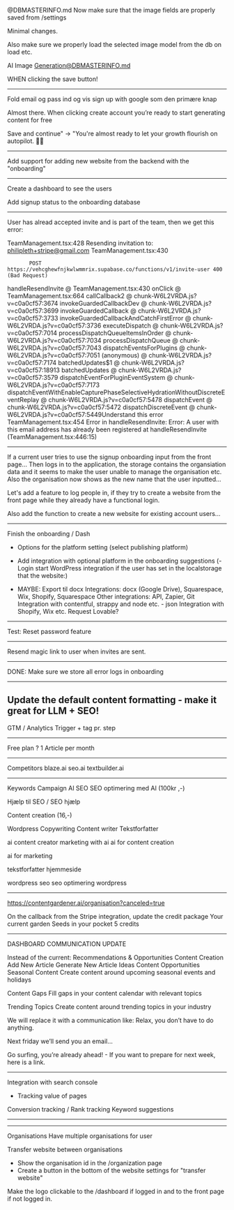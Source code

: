 @DBMASTERINFO.md Now make sure that the image fields are properly saved from /settings

Minimal changes. 

Also make sure we properly load the selected image model from the db on load etc.

AI Image Generation@DBMASTERINFO.md 

WHEN clicking the save button!




---



Fold email og pass ind og vis sign up with google som den primære knap

Almost there. When clicking create account you’re ready to start generating content for free

Save and continue" → "You're almost ready to let your growth flourish on autopilot. 🌱🚀

---

Add support for adding new website from the backend with the "onboarding"

---

Create a dashboard to see the users 

Add signup status to the onboarding database

---

User has alread accepted invite and is part of the team, then we get this error:

TeamManagement.tsx:428 Resending invitation to: philipleth+stripe@gmail.com
TeamManagement.tsx:430 
            
            
           POST https://vehcghewfnjkwlwmmrix.supabase.co/functions/v1/invite-user 400 (Bad Request)
handleResendInvite @ TeamManagement.tsx:430
onClick @ TeamManagement.tsx:664
callCallback2 @ chunk-W6L2VRDA.js?v=c0a0cf57:3674
invokeGuardedCallbackDev @ chunk-W6L2VRDA.js?v=c0a0cf57:3699
invokeGuardedCallback @ chunk-W6L2VRDA.js?v=c0a0cf57:3733
invokeGuardedCallbackAndCatchFirstError @ chunk-W6L2VRDA.js?v=c0a0cf57:3736
executeDispatch @ chunk-W6L2VRDA.js?v=c0a0cf57:7014
processDispatchQueueItemsInOrder @ chunk-W6L2VRDA.js?v=c0a0cf57:7034
processDispatchQueue @ chunk-W6L2VRDA.js?v=c0a0cf57:7043
dispatchEventsForPlugins @ chunk-W6L2VRDA.js?v=c0a0cf57:7051
(anonymous) @ chunk-W6L2VRDA.js?v=c0a0cf57:7174
batchedUpdates$1 @ chunk-W6L2VRDA.js?v=c0a0cf57:18913
batchedUpdates @ chunk-W6L2VRDA.js?v=c0a0cf57:3579
dispatchEventForPluginEventSystem @ chunk-W6L2VRDA.js?v=c0a0cf57:7173
dispatchEventWithEnableCapturePhaseSelectiveHydrationWithoutDiscreteEventReplay @ chunk-W6L2VRDA.js?v=c0a0cf57:5478
dispatchEvent @ chunk-W6L2VRDA.js?v=c0a0cf57:5472
dispatchDiscreteEvent @ chunk-W6L2VRDA.js?v=c0a0cf57:5449Understand this error
TeamManagement.tsx:454 Error in handleResendInvite: Error: A user with this email address has already been registered
    at handleResendInvite (TeamManagement.tsx:446:15)

---

If a current user tries to use the signup onboarding input from the front page... Then logs in to the application, the storage contains the organsiation data and it seems to make the user unable to manage the organisation etc. Also the organisation now shows as the new name that the user inputted...

Let's add a feature to log people in, if they try to create a website from the front page while they already have a functional login. 

Also add the function to create a new website for existing account users...

---

Finish the onboarding / Dash
- Options for the platform setting (select publishing platform)
- Add integration with optional platform in the onboarding suggestions (- Login start WordPress integration if the user has set in the localstorage that the website:)

- MAYBE: Export til docx
Integrations: docx (Google Drive), Squarespace, Wix, Shopify, Squarespace
Other integrations: API, Zapier, Git
Integration with contentful, strappy and node etc. - json
Integration with Shopify, Wix etc.
Request Lovable?

---

Test: Reset password feature

---

Resend magic link to user when invites are sent.

---

DONE: Make sure we store all error logs in onboarding

---

Update the default content formatting - make it great for LLM + SEO!
---

GTM / Analytics
Trigger + tag pr. step 

---

Free plan ?
1 Article per month

---

Competitors
blaze.ai
seo.ai
textbuilder.ai

---

Keywords
Campaign
AI SEO
SEO optimering med AI (100kr ,-)

Hjælp til SEO / SEO hjælp

Content creation (16,-)

Wordpress Copywriting
Content writer
Tekstforfatter

ai content creator
marketing with ai
ai for content creation

ai for marketing

tekstforfatter hjemmeside

wordpress seo
seo optimering wordpress


---


https://contentgardener.ai/organisation?canceled=true


On the callback from the Stripe integration, update the credit package 
Your current garden
Seeds in your pocket
5 credits


---
DASHBOARD COMMUNICATION UPDATE

Instead of the current: Recommendations & Opportunities
Content Creation
Add New Article
Generate New Article Ideas
Content Opportunities
Seasonal Content
Create content around upcoming seasonal events and holidays


Content Gaps
Fill gaps in your content calendar with relevant topics


Trending Topics
Create content around trending topics in your industry

We will replace it with a communication like:
Relax, you don’t have to do anything.

Next friday we’ll send you an email… 

Go surfing, you’re already ahead! - If you want to prepare for next week, here is a link.


---

Integration with search console
- Tracking value of pages

Conversion tracking / 
Rank tracking
Keyword suggestions

---


---

Organisations
Have multiple organisations for user

Transfer website between organisations
- Show the organisation id in the /organization page
- Create a button in the bottom of the website settings for "transfer website" 

Make the logo clickable to the /dashboard if logged in and to the front page if not logged in. 

